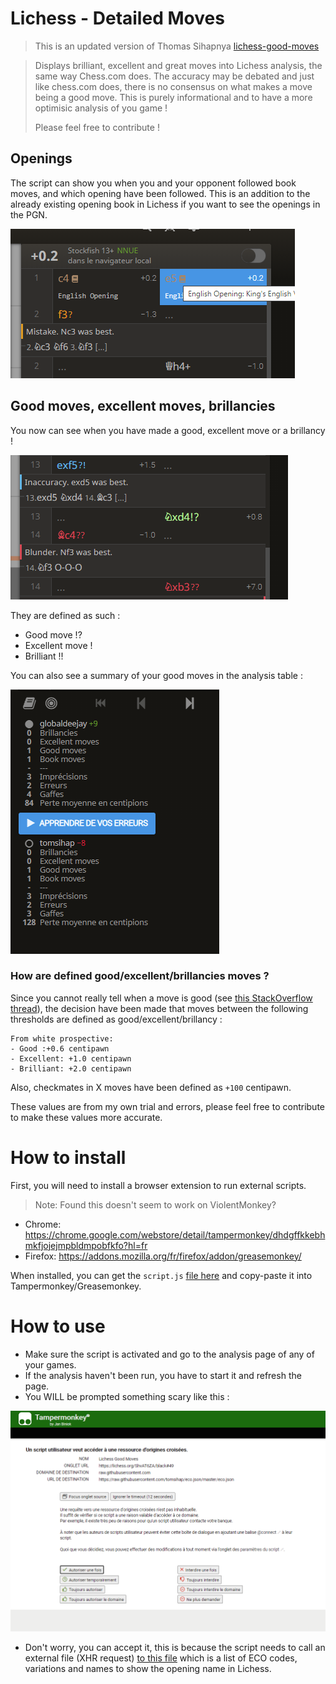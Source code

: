 # Lichess - Detailed Moves

> This is an updated version of Thomas Sihapnya [lichess-good-moves](https://github.com/tomsihap/lichess-good-moves/)

> Displays brilliant, excellent and great moves into Lichess analysis, the same way Chess.com does.
> The accuracy may be debated and just like chess.com does, there is no consensus on what makes a move being a good move. This is purely informational and to have a more optimisic analysis of you game !
> 
> Please feel free to contribute !


## Openings

The script can show you when you and your opponent followed book moves, and which opening have been followed. This is an addition to the already existing opening book in Lichess if you want to see the openings in the PGN.

![Openings](images/opening.PNG?raw=true "Openings")

## Good moves, excellent moves, brillancies

You now can see when you have made a good, excellent move or a brillancy !

![Good moves](images/goodmove.PNG?raw=true "Good moves")

They are defined as such :
- Good move !?
- Excellent move !
- Brilliant !!

You can also see a summary of your good moves in the analysis table :

![Table](images/table.PNG?raw=true "Table")


### How are defined good/excellent/brillancies moves ?

Since you cannot really tell when a move is good (see [this StackOverflow thread](https://chess.stackexchange.com/questions/24378/why-does-lichess-only-tell-me-my-inaccuracies-mistakes-and-blunders-and)), the decision have been made that moves between the following thresholds are defined as good/excellent/brillancy :

```
From white prospective:
- Good :+0.6 centipawn
- Excellent: +1.0 centipawn
- Brilliant: +2.0 centipawn
```

Also, checkmates in X moves have been defined as `+100` centipawn.

These values are from my own trial and errors, please feel free to contribute to make these values more accurate.


# How to install

First, you will need to install a browser extension to run external scripts.

> Note: Found this doesn't seem to work on ViolentMonkey?

- Chrome: https://chrome.google.com/webstore/detail/tampermonkey/dhdgffkkebhmkfjojejmpbldmpobfkfo?hl=fr
- Firefox: https://addons.mozilla.org/fr/firefox/addon/greasemonkey/

When installed, you can get the `script.js` [file here](script.js) and copy-paste it into Tampermonkey/Greasemonkey.

# How to use

- Make sure the script is activated and go to the analysis page of any of your games.
- If the analysis haven't been run, you have to start it and refresh the page.
- You WILL be prompted something scary like this :

![Warning Tampermonkey](images/warning-tampermonkey.PNG?raw=true "Warning Tampermonkey")

- Don't worry, you can accept it, this is because the script needs to call an external file (XHR request) [to this file](https://raw.githubusercontent.com/tomsihap/eco.json/master/eco.json) which is a list of ECO codes, variations and names to show the opening name in Lichess.

